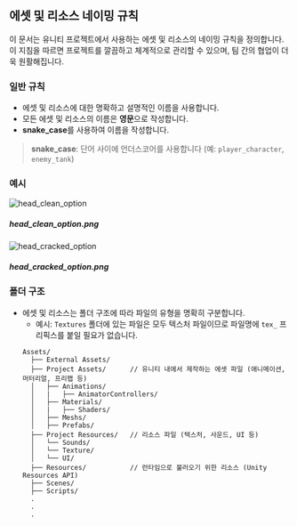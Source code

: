 
## 에셋 및 리소스 네이밍 규칙

이 문서는 유니티 프로젝트에서 사용하는 에셋 및 리소스의 네이밍 규칙을 정의합니다.  
이 지침을 따르면 프로젝트를 깔끔하고 체계적으로 관리할 수 있으며, 팀 간의 협업이 더욱 원활해집니다.

### 일반 규칙

- 에셋 및 리소스에 대한 명확하고 설명적인 이름을 사용합니다.
- 모든 에셋 및 리소스의 이름은 **영문**으로 작성합니다.
- **snake_case**를 사용하여 이름을 작성합니다.

> **snake_case**: 단어 사이에 언더스코어를 사용합니다 (예: `player_character`, `enemy_tank`)

### 예시

![head_clean_option](https://github.com/user-attachments/assets/e4912e91-c813-4e60-a290-edbd4eab069d)
##### head_clean_option.png
![head_cracked_option](https://github.com/user-attachments/assets/990a3657-1d95-45dd-8b1e-e0ab8e3ca1e5)
##### head_cracked_option.png

### 폴더 구조

- 에셋 및 리소스는 폴더 구조에 따라 파일의 유형을 명확히 구분합니다.
  - 예시: `Textures` 폴더에 있는 파일은 모두 텍스처 파일이므로 파일명에 `tex_` 프리픽스를 붙일 필요가 없습니다.
  ```
  Assets/
    ├── External Assets/
    ├── Project Assets/      // 유니티 내에서 제작하는 에셋 파일 (애니메이션, 머터리얼, 프리팹 등)
    │   ├── Animations/
    │   |   ├── AnimatorControllers/
    │   ├── Materials/
    │   |   ├── Shaders/  
    │   ├── Meshs/
    │   ├── Prefabs/
    ├── Project Resources/   // 리소스 파일 (텍스처, 사운드, UI 등)
    │   └── Sounds/
    │   └── Texture/
    │   └── UI/
    ├── Resources/           // 런타임으로 불러오기 위한 리소스 (Unity Resources API)
    ├── Scenes/
    ├── Scripts/
    .
    .
    .
  ```
